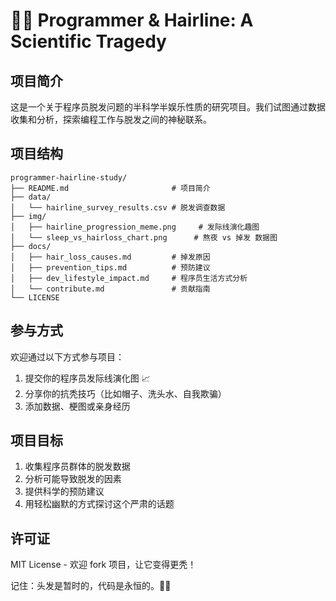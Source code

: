 # 🧑‍💻 Programmer & Hairline: A Scientific Tragedy

## 项目简介

这是一个关于程序员脱发问题的半科学半娱乐性质的研究项目。我们试图通过数据收集和分析，探索编程工作与脱发之间的神秘联系。

## 项目结构

```
programmer-hairline-study/
├── README.md                       # 项目简介
├── data/
│   └── hairline_survey_results.csv # 脱发调查数据
├── img/
│   ├── hairline_progression_meme.png     # 发际线演化趣图
│   └── sleep_vs_hairloss_chart.png      # 熬夜 vs 掉发 数据图
├── docs/
│   ├── hair_loss_causes.md         # 掉发原因
│   ├── prevention_tips.md          # 预防建议
│   ├── dev_lifestyle_impact.md     # 程序员生活方式分析
│   └── contribute.md               # 贡献指南
└── LICENSE
```

## 参与方式

欢迎通过以下方式参与项目：

1. 提交你的程序员发际线演化图 📈
2. 分享你的抗秃技巧（比如帽子、洗头水、自我欺骗）
3. 添加数据、梗图或亲身经历

## 项目目标

1. 收集程序员群体的脱发数据
2. 分析可能导致脱发的因素
3. 提供科学的预防建议
4. 用轻松幽默的方式探讨这个严肃的话题

## 许可证

MIT License - 欢迎 fork 项目，让它变得更秃！

记住：头发是暂时的，代码是永恒的。🧠💾 